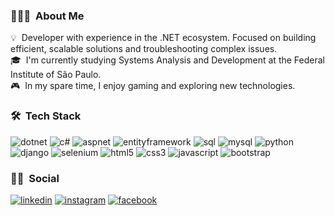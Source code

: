 <!-- ## 👋 &nbsp;Hey there! I'm Beatriz Muniz -->

### 👩🏻‍💻 &nbsp;About Me

💡 &nbsp;Developer with experience in the .NET ecosystem. Focused on building efficient, scalable solutions and troubleshooting complex issues.\
🎓 &nbsp;I'm currently studying Systems Analysis and Development at the Federal Institute of São Paulo.\
🎮 &nbsp;In my spare time, I enjoy gaming and exploring new technologies.

### 🛠 &nbsp;Tech Stack

![dotnet](https://img.shields.io/badge/.NET-5C2D91?style=for-the-badge&logo=.net&logoColor=white)
![c#](https://img.shields.io/badge/C%23-239120?style=for-the-badge&logo=c&logoColor=white)
![aspnet](https://shields.io/badge/-Asp_Net_Core-blue?style=for-the-badge)
![entityframework](https://img.shields.io/badge/Entity%20Framework%20CORE-9932CC?style=for-the-badge&logo=.NET&logoColor=512BD4)
![sql](https://img.shields.io/badge/Microsoft_SQL_Server-CC2927?style=for-the-badge)
![mysql](https://img.shields.io/badge/MySQL-4479A1?style=for-the-badge&logo=mysql&logoColor=white)
![python](https://img.shields.io/badge/python-3670A0?style=for-the-badge&logo=python&logoColor=ffdd54)
![django](https://img.shields.io/badge/Django-092E20?style=for-the-badge&logo=django&logoColor=green)
![selenium](https://img.shields.io/badge/-selenium-CB02A?style=for-the-badge&logo=selenium&logoColor=white)
![html5](https://shields.io/badge/HTML-f06529?style=for-the-badge&logo=html5&logoColor=white&labelColor=f06529)
![css3](https://img.shields.io/badge/CSS-239120?&style=for-the-badge&logo=css3&logoColor=white)
![javascript](https://shields.io/badge/JavaScript-F7DF1E?style=for-the-badge&logo=JavaScript&logoColor=000)
![bootstrap](https://img.shields.io/badge/Bootstrap-563D7C?style=for-the-badge&logo=bootstrap&logoColor=white)


### 🤝🏻 &nbsp;Social

[![linkedin](https://img.shields.io/badge/linkedin-0A66C2?style=for-the-badge&logo=linkedin&logoColor=white)](https://www.linkedin.com/in/beatrizmunizz)
[![instagram](https://img.shields.io/badge/Instagram-E4405F?style=for-the-badge&logo=instagram&logoColor=white)](https://www.instagram.com/its_muniz/)
[![facebook](https://img.shields.io/badge/Facebook-3D82ED?style=for-the-badge&logo=facebook&logoColor=white)](https://www.facebook.com/bia.munizdebarros/)
